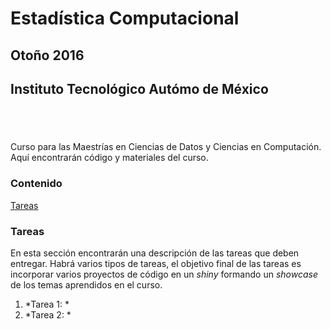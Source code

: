 # **Estadística Computacional**
## **Otoño 2016**
## **Instituto Tecnológico Autómo de México**

<div style = "height: 40px;"></div>

Curso para las Maestrías en Ciencias de Datos y Ciencias en Computación. Aquí encontrarán código y materiales del curso.

### Contenido
<a href="#tareas">Tareas</a>



<a name="tareas"></a>
### Tareas
En esta sección encontrarán una descripción de las tareas que deben entregar. Habrá varios tipos de tareas, el objetivo final de las tareas es incorporar varios proyectos de código en un *shiny* formando un *showcase* de los temas aprendidos en el curso.
1. *Tarea 1: *
2. *Tarea 2: *
</div>
